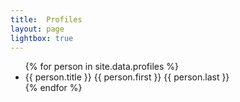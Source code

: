 ```yaml
---
title:  Profiles
layout: page
lightbox: true
---
```


<ul>
  {% for person in site.data.profiles %}
    <li>
      {{ person.title }} {{ person.first }} {{ person.last }}
    </li>
  {% endfor %}
</ul>

